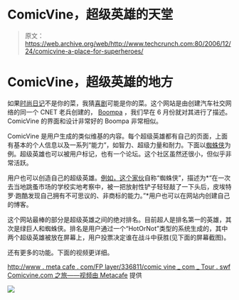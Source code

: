 # ComicVine，超级英雄的天堂

> 原文：<https://web.archive.org/web/http://www.techcrunch.com:80/2006/12/24/comicvine-a-place-for-superheroes/>

# ComicVine，超级英雄的地方

 [](https://web.archive.org/web/20220810112914/http://www.comicvine.com/) 如果[时尚日记](https://web.archive.org/web/20220810112914/http://www.beta.techcrunch.com/2006/12/23/women-clothes-style-ugh/)不是你的菜，我猜[喜剧](https://web.archive.org/web/20220810112914/http://www.comicvine.com/)可能是你的菜。这个网站是由创建汽车社交网络的同一个 CNET 老兵创建的， [Boompa](https://web.archive.org/web/20220810112914/http://www.beta.techcrunch.com/2006/06/11/cnet-veterans-launch-boompa-myspace-for-cars/) ，我们早在 6 月份就对其进行了描述。ComicVine 的界面和设计非常好的 Boompa 非常相似。

ComicVine 是用户生成的类似维基的内容。每个超级英雄都有自己的页面，上面有基本的个人信息以及一系列“能力”，如智力、超级力量和耐力。下面以[蜘蛛侠](https://web.archive.org/web/20220810112914/http://www.comicvine.com/spider-man/1443/)为例。超级英雄也可以被用户标记，也有一个论坛。这个社区虽然还很小，但似乎非常活跃。

用户也可以创造自己的超级英雄。[例如，这个家伙](https://web.archive.org/web/20220810112914/http://www.comicvine.com/myvine/Spader-Man/)自称“蜘蛛侠”，描述为*“在一次去当地跳蚤市场的学校实地考察中，被一把放射性铲子轻轻敲了一下头后，皮埃特罗·跑酷发现自己拥有不可思议的、非商标的能力。”*用户也可以在网站内创建自己的博客。

这个网站最棒的部分是超级英雄之间的绝对排名。目前超人是排名第一的英雄，其次是绿巨人和蜘蛛侠。排名是用户通过一个“HotOrNot”类型的系统生成的，其中两个超级英雄被放在屏幕上，用户投票决定谁在战斗中获胜(见下面的屏幕截图)。

还有更多的功能。下面的视频更详细。

[http://www . meta cafe . com/FP layer/336811/comic vine _ com _ Tour . swf](https://web.archive.org/web/20220810112914/http://www.metacafe.com/fplayer/336811/comicvine_com_tour.swf)
[Comicvine.com 之旅——视频由 Metacafe](https://web.archive.org/web/20220810112914/http://www.metacafe.com/watch/336811/comicvine_com_tour/) 提供

![](img/d34fd7b9aa9bf24930adbcc459be5dd6.png)